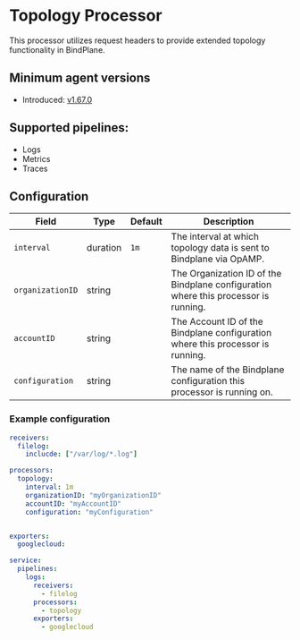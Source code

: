 # Topology Processor
This processor utilizes request headers to provide extended topology functionality in BindPlane.

## Minimum agent versions
- Introduced: [v1.67.0](https://github.com/observIQ/bindplane-otel-collector/releases/tag/v1.6.7)

## Supported pipelines:
- Logs
- Metrics
- Traces

## Configuration
| Field                | Type      | Default | Description                                                                                                                                                               |
|----------------------|-----------|---------|---------------------------------------------------------------------------------------------------------------------------------------------------------------------------|
| `interval`           | duration  | `1m`    | The interval at which topology data is sent to Bindplane via OpAMP.                                                                                                       |
| `organizationID`     | string    |         | The Organization ID of the Bindplane configuration where this processor is running.                                                                                       |
| `accountID`          | string    |         | The Account ID of the Bindplane configuration where this processor is running.                                                                                            |
| `configuration`      | string    |         | The name of the Bindplane configuration this processor is running on.                                                                                                     |


### Example configuration

```yaml
receivers:
  filelog:
    inclucde: ["/var/log/*.log"]

processors:
  topology:
    interval: 1m
    organizationID: "myOrganizationID"
    accountID: "myAccountID"
    configuration: "myConfiguration"


exporters:
  googlecloud:

service:
  pipelines:
    logs:
      receivers:
        - filelog
      processors:
        - topology
      exporters:
        - googlecloud
```
